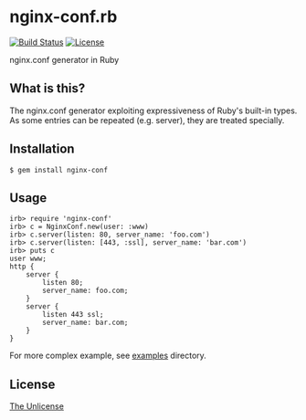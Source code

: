 # nginx-conf.rb

[![Build Status](https://travis-ci.org/raviqqe/nginx-conf.rb.svg?branch=master)](https://travis-ci.org/raviqqe/nginx-conf.rb)
[![License](https://img.shields.io/badge/license-unlicense-lightgray.svg)](https://unlicense.org)

nginx.conf generator in Ruby

## What is this?

The nginx.conf generator exploiting expressiveness of Ruby's built-in types.
As some entries can be repeated (e.g. server), they are treated specially.

## Installation

```
$ gem install nginx-conf
```

## Usage

```
irb> require 'nginx-conf'
irb> c = NginxConf.new(user: :www)
irb> c.server(listen: 80, server_name: 'foo.com')
irb> c.server(listen: [443, :ssl], server_name: 'bar.com')
irb> puts c
user www;
http {
    server {
        listen 80;
        server_name: foo.com;
    }
    server {
        listen 443 ssl;
        server_name: bar.com;
    }
}
```

For more complex example, see [examples](examples) directory.

## License

[The Unlicense](https://unlicense.org)
